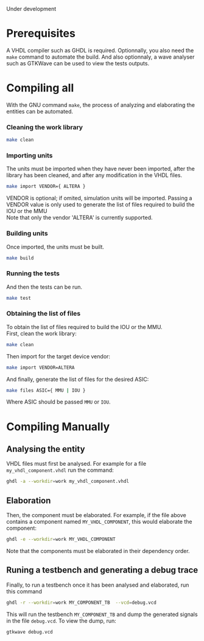 Under development

# Prerequisites
A VHDL compiler such as GHDL is required. Optionnally, you also need the `make` command to automate the build. And also optionnaly, a wave analyser such as GTKWave can be used to view the tests outputs.

# Compiling all
With the GNU command `make`, the process of analyzing and elaborating the entities can be automated.

### Cleaning the work library
```bash
make clean
```

### Importing units
The units must be imported when they have never been imported, after the library has been cleaned, and after any modification in the VHDL files.<br/>
```bash
make import VENDOR={ ALTERA }
```
VENDOR is optional; if omited, simulation units will be imported. Passing a VENDOR value is only used to generate the list of files required to build the IOU or the MMU<br/>
Note that only the vendor 'ALTERA' is currently supported.

### Building units
Once imported, the units must be built.<br/>
```bash
make build
```

### Running the tests
And then the tests can be run.
```bash
make test
```

### Obtaining the list of files
To obtain the list of files required to build the IOU or the MMU.<br/>
First, clean the work library:
```bash
make clean
```

Then import for the target device vendor:
```bash
make import VENDOR=ALTERA
```

And finally, generate the list of files for the desired ASIC:
```bash
make files ASIC={ MMU | IOU }
```
Where ASIC should be passed `MMU` or `IOU`.

# Compiling Manually
## Analysing the entity
VHDL files must first be analysed. For example for a file `my_vhdl_component.vhdl` run the command:
```bash
ghdl -a --workdir=work my_vhdl_component.vhdl
```

## Elaboration
Then, the component must be elaborated. For example, if the file above contains a component named `MY_VHDL_COMPONENT`, this would elaborate the component:
```bash
ghdl -e --workdir=work MY_VHDL_COMPONENT
```
Note that the components must be elaborated in their dependency order.

## Runing a testbench and generating a debug trace
Finally, to run a testbench once it has been analysed and elaborated, run this command
```bash
ghdl -r --workdir=work MY_COMPONENT_TB  --vcd=debug.vcd
```
This will run the testbench `MY_COMPONENT_TB` and dump the generated signals in the file `debug.vcd`. To view the dump, run:
```bash
gtkwave debug.vcd
```
